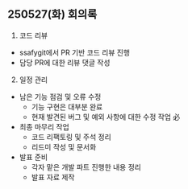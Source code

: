 ## 250527(화) 회의록

1. 코드 리뷰
- ssafygit에서 PR 기반 코드 리뷰 진행
- 담당 PR에 대한 리뷰 댓글 작성
2. 일정 관리
- 남은 기능 점검 및 오류 수정
    - 기능 구현은 대부분 완료
    - 현재 발견된 버그 및 예외 사항에 대한 수정 작업 必
- 최종 마무리 작업
    - 코드 리팩토링 및 주석 정리
    - 리드미 작성 및 문서화
- 발표 준비
    - 각자 맡은 개발 파트 진행한 내용 정리 
    - 발표 자료 제작